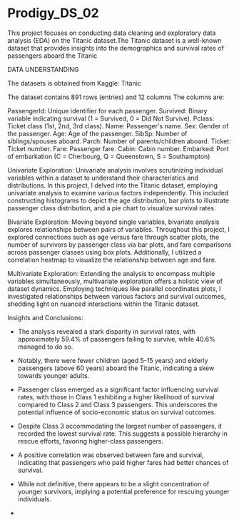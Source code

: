 # Prodigy_DS_02

This project focuses on conducting data cleaning and exploratory data analysis (EDA) on the Titanic dataset.The Titanic dataset is a well-known dataset that provides insights into the demographics and survival rates of passengers aboard the Titanic

DATA UNDERSTANDING

The datasets is obtained from Kaggle: Titanic

The dataset contains 891 rows (entries) and 12 columns
The columns are:

PassengerId: Unique identifier for each passenger.
Survived: Binary variable indicating survival (1 = Survived, 0 = Did Not Survive).
Pclass: Ticket class (1st, 2nd, 3rd class).
Name: Passenger's name.
Sex: Gender of the passenger.
Age: Age of the passenger.
SibSp: Number of siblings/spouses aboard.
Parch: Number of parents/children aboard.
Ticket: Ticket number.
Fare: Passenger fare.
Cabin: Cabin number.
Embarked: Port of embarkation (C = Cherbourg, Q = Queenstown, S = Southampton)



Univariate Exploration:
Univariate analysis involves scrutinizing individual variables within a dataset to understand their characteristics and distributions. In this project, I delved into the Titanic dataset, employing univariate analysis to examine various factors independently. This included constructing histograms to depict the age distribution, bar plots to illustrate passenger class distribution, and a pie chart to visualize survival rates.

Bivariate Exploration:
Moving beyond single variables, bivariate analysis explores relationships between pairs of variables. Throughout this project, I explored connections such as age versus fare through scatter plots, the number of survivors by passenger class via bar plots, and fare comparisons across passenger classes using box plots. Additionally, I utilized a correlation heatmap to visualize the relationship between age and fare.

Multivariate Exploration:
Extending the analysis to encompass multiple variables simultaneously, multivariate exploration offers a holistic view of dataset dynamics. Employing techniques like parallel coordinates plots, I investigated relationships between various factors and survival outcomes, shedding light on nuanced interactions within the Titanic dataset.

Insights and Conclusions:

- The analysis revealed a stark disparity in survival rates, with approximately 59.4% of passengers failing to survive, while 40.6% managed to do so.

- Notably, there were fewer children (aged 5-15 years) and elderly passengers (above 60 years) aboard the Titanic, indicating a skew towards younger adults.

- Passenger class emerged as a significant factor influencing survival rates, with those in Class 1 exhibiting a higher likelihood of survival compared to Class 2 and Class 3 passengers. This underscores the potential influence of socio-economic status on survival outcomes.

- Despite Class 3 accommodating the largest number of passengers, it recorded the lowest survival rate. This suggests a possible hierarchy in rescue efforts, favoring higher-class passengers.

- A positive correlation was observed between fare and survival, indicating that passengers who paid higher fares had better chances of survival.

- While not definitive, there appears to be a slight concentration of younger survivors, implying a potential preference for rescuing younger individuals.
- 
